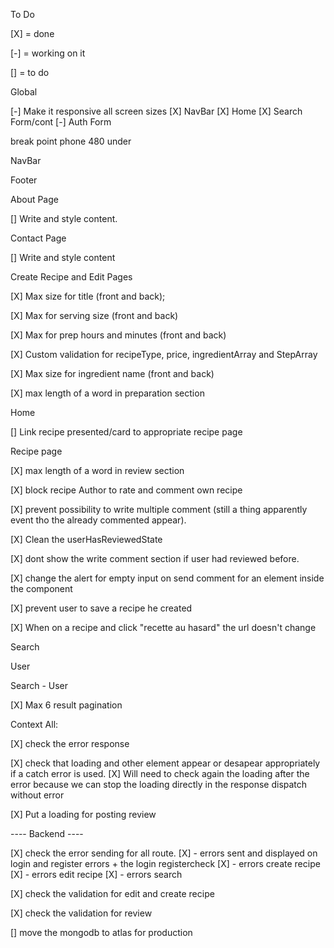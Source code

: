 To Do

[X] = done 

[-] = working on it 

[] = to do 

Global

[-] Make it responsive all screen sizes
    [X] NavBar
    [X] Home
    [X] Search Form/cont
    [-] Auth Form

break point phone 480 under

NavBar

Footer

About Page

[] Write and style content.

Contact Page

[] Write and style content

Create Recipe and Edit Pages

[X] Max size for title (front and back); 

[X] Max for serving size (front and back) 

[X] Max for prep hours and minutes (front and back) 

[X] Custom validation for recipeType, price, ingredientArray and StepArray

[X] Max size for ingredient name (front and back) 

[X] max length of a word in preparation section 

Home

[] Link recipe presented/card to appropriate recipe page 

Recipe page

[X] max length of a word in review section 

[X] block recipe Author to rate and comment own recipe 

[X] prevent possibility to write multiple comment (still a thing apparently event tho the already commented appear). 

[X] Clean the userHasReviewedState 

[X] dont show the write comment section if user had reviewed before. 

[X] change the alert for empty input on send comment for an element inside the component 

[X] prevent user to save a recipe he created 

[X] When on a recipe and click "recette au hasard" the url doesn't change

Search

User

Search - User

[X] Max 6 result pagination

Context All:

[X] check the error response 

[X] check that loading and other element appear or desapear appropriately if a catch error is used. 
[X] Will need to check again the loading after the error because we can stop the loading directly in the response dispatch without error

[X] Put a loading for posting review


---- Backend ----

[X] check the error sending for all route.
    [X] - errors sent and displayed on login and register errors + the login registercheck
    [X] -  errors create recipe
    [X] -  errors edit recipe
    [X] - errors search

[X] check the validation for edit and create recipe 

[X] check the validation for review

[] move the mongodb to atlas for production 

